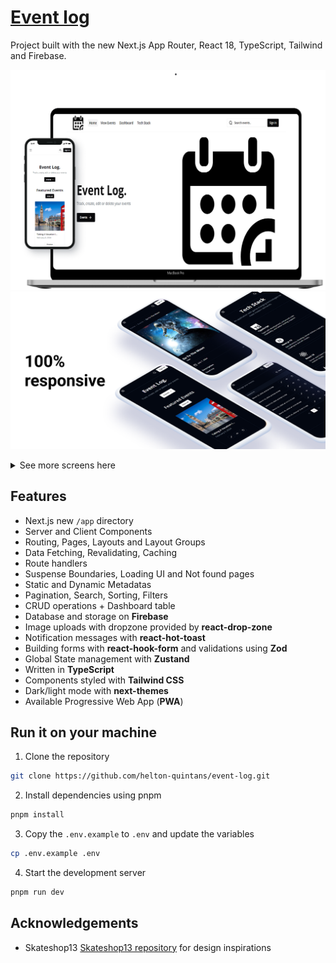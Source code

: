 # [Event log]("https://pierce-event-log.vercel.app/")


Project built with the new Next.js App Router, React 18, TypeScript, Tailwind and Firebase.

[![Event Log](./public/images/event-log-screens.png)](https://pierce-event-log.vercel.app/)
[![Events Dashbord](./public/images/event-log-full-responsive.png)](https://pierce-event-log.vercel.app/)

<details>
  <summary>See more screens here</summary>
  
  [![Events Dashbord](./public/images/event-log-screen.png)](https://pierce-event-log.vercel.app/)
  [![Events Dashbord](./public/images/event-log-table-screen.png)](https://pierce-event-log.vercel.app/)
  [![Events Dashbord](./public/images/event-log-tech-stack-screen.png)](https://pierce-event-log.vercel.app/)
  [![Events Dashbord](./public/images/event-log-global-search-screen.png)](https://pierce-event-log.vercel.app/)
  

</details>

## Features

- Next.js new `/app` directory
- Server and Client Components
- Routing, Pages, Layouts and Layout Groups
- Data Fetching, Revalidating, Caching
- Route handlers
- Suspense Boundaries, Loading UI and Not found pages
- Static and Dynamic Metadatas
- Pagination, Search, Sorting, Filters
- CRUD operations + Dashboard table
- Database and storage on **Firebase**
- Image uploads with dropzone provided by **react-drop-zone**
- Notification messages with **react-hot-toast**
- Building forms with **react-hook-form** and validations using **Zod**
- Global State management with **Zustand**
- Written in **TypeScript**
- Components styled with **Tailwind CSS**
- Dark/light mode with **next-themes**
- Available Progressive Web App (**PWA**)

## Run it on your machine

1. Clone the repository

```bash
git clone https://github.com/helton-quintans/event-log.git
```

2. Install dependencies using pnpm

```bash
pnpm install
```

3. Copy the `.env.example` to `.env` and update the variables

```bash
cp .env.example .env
```

4. Start the development server

```bash
pnpm run dev
```

## Acknowledgements

- Skateshop13 [Skateshop13 repository](https://github.com/sadmann7/skateshop) for design inspirations
